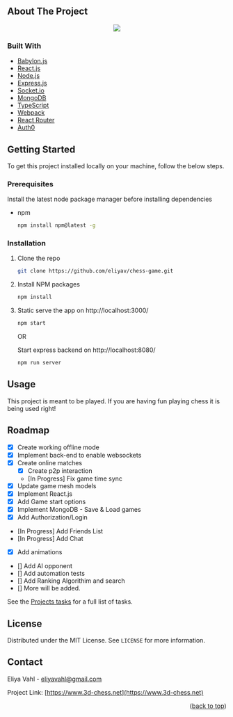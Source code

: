<!-- ABOUT THE PROJECT -->

## About The Project

<p align="center">
   <img align="center" src="https://user-images.githubusercontent.com/70218822/174459746-2753e5fe-83ef-4863-84e2-30e16c4fdb1e.png">
</p>

### Built With

- [Babylon.js](https://www.babylonjs.com)
- [React.js](https://reactjs.org/)
- [Node.js](https://nodejs.org/en)
- [Express.js](https://expressjs.com)
- [Socket.io](https://socket.io)
- [MongoDB](https://www.mongodb.com/)
- [TypeScript](https://www.typescriptlang.org)
- [Webpack](https://webpack.js.org/)
- [React Router](https://reactrouter.com/)
- [Auth0](https://auth0.com/)

<!-- GETTING STARTED -->

## Getting Started

To get this project installed locally on your machine, follow the below steps.

### Prerequisites

Install the latest node package manager before installing dependencies

- npm
  ```sh
  npm install npm@latest -g
  ```

### Installation

1. Clone the repo
   ```sh
   git clone https://github.com/eliyav/chess-game.git
   ```
2. Install NPM packages
   ```sh
   npm install
   ```

3. Static serve the app on http://localhost:3000/
   ```js
   npm start
   ```
   
   OR
   
   Start express backend on http://localhost:8080/

   ```js
   npm run server
   ```

## Usage

This project is meant to be played. If you are having fun playing chess it is being used right!

## Roadmap

- [x] Create working offline mode
- [x] Implement back-end to enable websockets
- [x] Create online matches
  - [x] Create p2p interaction
  - [In Progress] Fix game time sync
- [x] Update game mesh models
- [x] Implement React.js
- [x] Add Game start options
- [x] Implement MongoDB - Save & Load games
- [x] Add Authorization/Login
- [In Progress] Add Friends List
- [In Progress] Add Chat
- [x] Add animations
- [] Add AI opponent
- [] Add automation tests
- [] Add Ranking Algorithim and search
- [] More will be added.

See the [Projects tasks](https://github.com/eliyav/chess-game/projects/1) for a full list of tasks.

## License

Distributed under the MIT License. See `LICENSE` for more information.

## Contact

Eliya Vahl - eliyavahl@gmail.com

Project Link: [https://www.3d-chess.net](https://www.3d-chess.net)

<p align="right">(<a href="#top">back to top</a>)</p>
